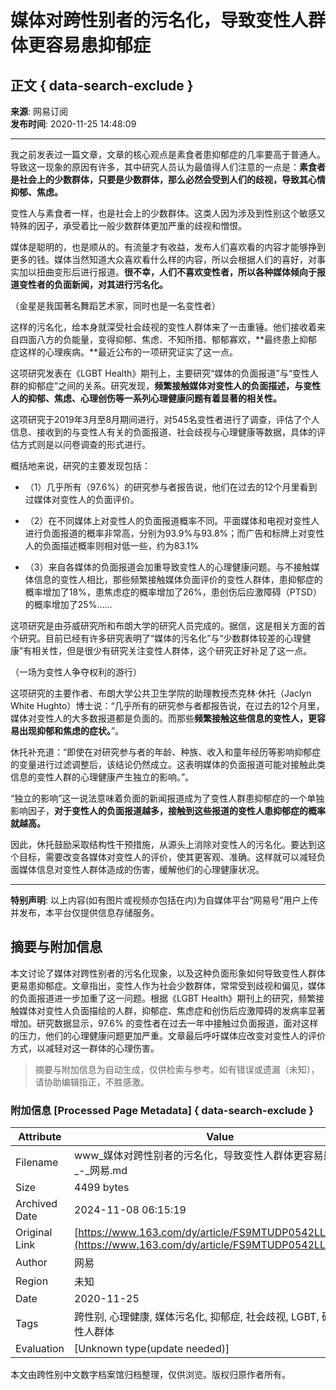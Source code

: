 # 媒体对跨性别者的污名化，导致变性人群体更容易患抑郁症

## 正文 { data-search-exclude }


**来源**: 网易订阅  
**发布时间**: 2020-11-25 14:48:09

---

我之前发表过一篇文章，文章的核心观点是素食者患抑郁症的几率要高于普通人。导致这一现象的原因有许多，其中研究人员认为最值得人们注意的一点是：**素食者是社会上的少数群体，只要是少数群体，那么必然会受到人们的歧视，导致其心情抑郁、焦虑。**

变性人与素食者一样，也是社会上的少数群体。这类人因为涉及到性别这个敏感又特殊的因子，承受着比一般少数群体更加严重的歧视和憎恨。

媒体是聪明的，也是顺从的。有流量才有收益，发布人们喜欢看的内容才能够挣到更多的钱。媒体当然知道大众喜欢看什么样的内容，所以会根据人们的喜好，对事实加以扭曲变形后进行报道。**很不幸，人们不喜欢变性者，所以各种媒体倾向于报道变性者的负面新闻，对其进行污名化。**

（金星是我国著名舞蹈艺术家，同时也是一名变性者）

这样的污名化，给本身就深受社会歧视的变性人群体来了一击重锤。他们接收着来自四面八方的负能量，变得抑郁、焦虑、不知所措、郁郁寡欢，**最终患上抑郁症这样的心理疾病。**最近公布的一项研究证实了这一点。

这项研究发表在《LGBT Health》期刊上，主要研究“媒体的负面报道”与“变性人群的抑郁症”之间的关系。研究发现，**频繁接触媒体对变性人的负面描述，与变性人的抑郁、焦虑、心理创伤等一系列心理健康问题有着显著的相关性。**

这项研究于2019年3月至8月期间进行，对545名变性者进行了调查，评估了个人信息、接收到的与变性人有关的负面报道、社会歧视与心理健康等数据，具体的评估方式则是以问卷调查的形式进行。

概括地来说，研究的主要发现包括：

- （1）几乎所有（97.6%）的研究参与者报告说，他们在过去的12个月里看到过媒体对变性人的负面评价。

- （2）在不同媒体上对变性人的负面报道概率不同。平面媒体和电视对变性人进行负面报道的概率非常高，分别为93.9%与93.8%；而广告和标牌上对变性人的负面描述概率则相对低一些，约为83.1%

- （3）来自各媒体的负面报道会加重导致变性人的心理健康问题。与不接触媒体信息的变性人相比，那些频繁接触媒体负面评价的变性人群体，患抑郁症的概率增加了18%，患焦虑症的概率增加了26%，患创伤后应激障碍（PTSD）的概率增加了25%……

这项研究是由芬威研究所和布朗大学的研究人员完成的。据信，这是相关方面的首个研究。目前已经有许多研究表明了“媒体的污名化”与“少数群体较差的心理健康”有相关性，但是很少有研究关注变性人群体，这个研究正好补足了这一点。

（一场为变性人争夺权利的游行）

这项研究的主要作者、布朗大学公共卫生学院的助理教授杰克林·休托（Jaclyn White Hughto）博士说：“几乎所有的研究参与者都报告说，在过去的12个月里，媒体对变性人的大多数报道都是负面的。而那些**频繁接触这些信息的变性人，更容易出现抑郁和焦虑的症状。**”。

休托补充道：“即使在对研究参与者的年龄、种族、收入和童年经历等影响抑郁症的变量进行过滤调整后，该结论仍然成立。这表明媒体的负面报道可能对接触此类信息的变性人群的心理健康产生独立的影响。”。

“独立的影响”这一说法意味着负面的新闻报道成为了变性人群患抑郁症的一个单独影响因子，**对于变性人的负面报道越多，接触到这些报道的变性人患抑郁症的概率就越高。**

因此，休托鼓励采取结构性干预措施，从源头上消除对变性人的污名化。要达到这个目标，需要改变各媒体对变性人的评价，使其更客观、准确。这样就可以减轻负面媒体信息对变性人群体造成的伤害，缓解他们的心理健康状况。

---

**特别声明**: 以上内容(如有图片或视频亦包括在内)为自媒体平台“网易号”用户上传并发布，本平台仅提供信息存储服务。

## 摘要与附加信息

<!-- tcd_abstract -->
本文讨论了媒体对跨性别者的污名化现象，以及这种负面形象如何导致变性人群体更易患抑郁症。文章指出，变性人作为社会少数群体，常常受到歧视和偏见，媒体的负面报道进一步加重了这一问题。根据《LGBT Health》期刊上的研究，频繁接触媒体对变性人负面描绘的人群，抑郁症、焦虑症和创伤后应激障碍的发病率显著增加。研究数据显示，97.6% 的变性者在过去一年中接触过负面报道，面对这样的压力，他们的心理健康问题更加严重。文章最后呼吁媒体应改变对变性人的评价方式，以减轻对这一群体的心理伤害。
<!-- tcd_abstract_end -->

> 摘要与附加信息为自动生成，仅供检索与参考。如有错误或遗漏（未知），请协助编辑指正，不胜感激。

### 附加信息 [Processed Page Metadata] { data-search-exclude }

| Attribute       | Value                                  |
|-----------------|----------------------------------------|
| Filename        | www_媒体对跨性别者的污名化，导致变性人群体更容易患抑郁症_-_网易.md                             |
| Size            | 4499 bytes                           |
| Archived Date   | 2024-11-08 06:15:19                             |
| Original Link   | [https://www.163.com/dy/article/FS9MTUDP0542LLHE.html](https://www.163.com/dy/article/FS9MTUDP0542LLHE.html)                       |
| Author          | 网易                               |
| Region          | 未知                               |
| Date            | 2020-11-25                                 |
| Tags            | 跨性别, 心理健康, 媒体污名化, 抑郁症, 社会歧视, LGBT, 研究, 变性人群体                                 |
| Evaluation            | [Unknown type(update needed)]                                 |
<!-- tcd_table_end -->

本文由跨性别中文数字档案馆归档整理，仅供浏览。版权归原作者所有。
